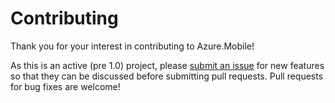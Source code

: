 # Contributing

Thank you for your interest in contributing to Azure.Mobile!

As this is an active (pre 1.0) project, please [submit an issue](https://github.com/colbylwilliams/Azure.Mobile/issues/new) for new features so that they can be discussed before submitting pull requests.  Pull requests for bug fixes are welcome!
